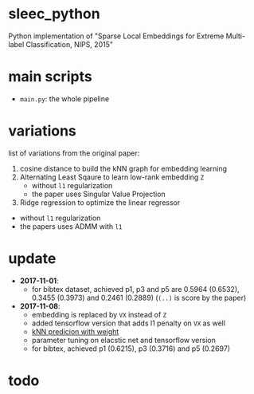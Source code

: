 # sleec_python

Python implementation of "Sparse Local Embeddings for Extreme Multi-label Classification, NIPS, 2015"

# main scripts

- `main.py`: the whole pipeline

# variations

list of variations from the original paper:

1. cosine distance to build the kNN graph for embedding learning
2. Alternating Least Sqaure to learn low-rank embedding `Z`
   - without `l1` regularization
   - the paper uses Singular Value Projection
3. Ridge regression to optimize the linear regressor
  - without `l1` regularization
  - the papers uses ADMM with `l1`

# update
  - **2017-11-01**:
    - for bibtex dataset, achieved p1, p3 and p5 are 0.5964 (0.6532), 0.3455 (0.3973) and 0.2461 (0.2889) (`(..)` is score by the paper)
  - **2017-11-08**: 
    - embedding is replaced by `VX` instead of `Z`
    - added tensorflow version that adds l1 penalty on `VX` as well
    - [kNN predicion with weight](https://en.wikipedia.org/wiki/K-nearest_neighbors_algorithm)
    - parameter tuning on elacstic net and tensorflow version
    - for bibtex, achieved p1 (0.6215), p3 (0.3716) and p5 (0.2697)
  
# todo


